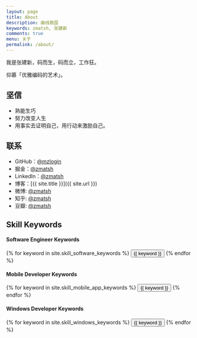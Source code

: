 ```yaml
---
layout: page
title: About
description: 曲线救国
keywords: zmatsh, 张建新
comments: true
menu: 关于
permalink: /about/
---
```


我是张建新，码而生，码而立，工作狂。

仰慕「优雅编码的艺术」。

## 坚信

* 熟能生巧
* 努力改变人生
* 用事实去证明自己，用行动来激励自己。
## 联系

* GitHub：[@mzlogin](https://github.com/zmatsh)
* 掘金：[@zmatsh](http://gold.xitu.io/user/zmatsh)
* LinkedIn：[@zmatsh](https://www.linkedin.com/in/zmatsh)
* 博客：[{{ site.title }}]({{ site.url }})
* 微博: [@zmatsh](http://weibo.com/zmatsh)
* 知乎: [@zmatsh](http://www.zhihu.com/people/zmatsh)
* 豆瓣: [@zmatsh](http://www.douban.com/people/zmatsh)

## Skill Keywords

#### Software Engineer Keywords
<div class="btn-inline">
    {% for keyword in site.skill_software_keywords %}
    <button class="btn btn-outline" type="button">{{ keyword }}</button>
    {% endfor %}
</div>

#### Mobile Developer Keywords
<div class="btn-inline">
    {% for keyword in site.skill_mobile_app_keywords %}
    <button class="btn btn-outline" type="button">{{ keyword }}</button>
    {% endfor %}
</div>

#### Windows Developer Keywords
<div class="btn-inline">
    {% for keyword in site.skill_windows_keywords %}
    <button class="btn btn-outline" type="button">{{ keyword }}</button>
    {% endfor %}
</div>
